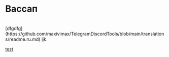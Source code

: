 # Вассап
<br/>
[dfgdfg](https://github.com/maxivimax/TelegramDiscordTools/blob/main/translations/readme.ru.md)
ljk

[test](https://github.com/maxivimax/TelegramDiscordTools/blob/main/translations/readme.ru.md)
